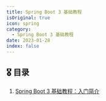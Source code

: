 ```yaml
---
title: Spring Boot 3 基础教程
isOriginal: true
icon: spring
category:
  - Spring Boot 3 基础教程
date: 2023-01-28
index: false
---
```


## 🎖️ 目录

1.  [Spring Boot 3 基础教程：入门简介](2023-01-14-first-app)
